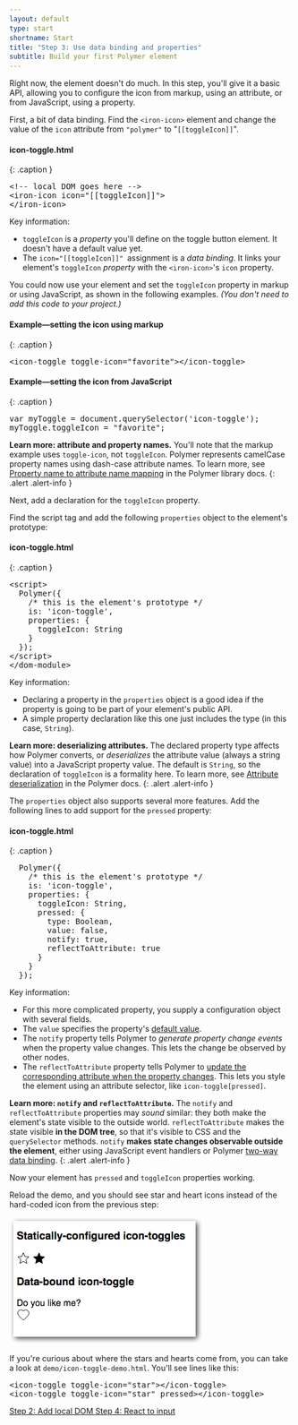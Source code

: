 ```yaml
---
layout: default
type: start
shortname: Start
title: "Step 3: Use data binding and properties"
subtitle: Build your first Polymer element
---
```



Right now, the element doesn't do much. In this step, you'll give it a basic
API, allowing you to configure the icon from markup, using an attribute, or
from JavaScript, using a property.

First, a bit of data binding. Find the `<iron-icon>` element and change the value of the `icon` attribute from `"polymer"` to  "`[[toggleIcon]]`".

#### icon-toggle.html
{: .caption }


<pre class="prettyprint">
&lt;!-- local DOM goes here -->
&lt;iron-icon icon="[[toggleIcon]]">
&lt;/iron-icon>
</pre>

Key information:

  * `toggleIcon` is a <em>property</em> you'll define on the toggle button element. It doesn't have a default value
yet.
  * The `icon="[[toggleIcon]]" `assignment is a <em>data binding</em>. It links your element's `toggleIcon` <em>property</em> with the `<iron-icon>`'s `icon` property.

You could now use your element and set the `toggleIcon` property in markup or using JavaScript, as shown in the following examples. <em>(You don't need to add this code to your project.)</em>

#### Example—setting the icon using markup
{: .caption }


<pre class="prettyprint">
&lt;icon-toggle toggle-icon="favorite">&lt;/icon-toggle>
</pre>


#### Example—setting the icon from JavaScript
{: .caption }


<pre class="prettyprint">
var myToggle = document.querySelector('icon-toggle');
myToggle.toggleIcon = "favorite";
</pre>


**Learn more: attribute and property names.** You'll note that the markup example
uses `toggle-icon`, not `toggleIcon`. Polymer represents camelCase property names
using dash-case attribute names. To learn more, see <a href="https://www.polymer-project.org/1.0/docs/devguide/properties.html#property-name-mapping">Property
name to attribute name mapping</a> in the Polymer library docs.
{: .alert .alert-info }

Next, add a declaration for the `toggleIcon` property.

Find the script tag and add the following `properties` object to the element's prototype:

#### icon-toggle.html
{: .caption }


<pre class="prettyprint">
&lt;script>
  Polymer({
    /* this is the element's prototype */
    is: 'icon-toggle',
    properties: {
      toggleIcon: String
    }
  });
&lt;/script>
&lt;/dom-module>
</pre>

Key information:

  * Declaring a property in the `properties` object is a good idea if the property is going to be part of your element's
public API.
  * A simple property declaration like this one just includes the type (in this
case, `String`).



**Learn more: deserializing attributes.** The declared property type affects how Polymer converts, or <em>deserializes</em>
the attribute value (always a string value) into a JavaScript property value.
The default is `String`, so the declaration of `toggleIcon` is a formality here.
To learn more, see <a href="https://www.polymer-project.org/1.0/docs/devguide/properties.html#attribute-deserialization">Attribute
deserialization</a> in the Polymer docs.
{: .alert .alert-info }

The `properties` object also supports several more features. Add the following lines to add
support for the `pressed` property:

#### icon-toggle.html
{: .caption }


<pre class="prettyprint">
  Polymer({
    /* this is the element's prototype */
    is: 'icon-toggle',
    properties: {
      toggleIcon: String,
      pressed: {
        type: Boolean,
        value: false,
        notify: true,
        reflectToAttribute: true
      }
    }
  });
</pre>

Key information:

 *   For this more complicated property, you supply a configuration object with
several fields.
*   The `value` specifies the property's [default value](https://www.polymer-project.org/1.0/docs/devguide/properties.html#configure-values).
*   The `notify` property tells Polymer to <em>generate property change events
    </em>when the property value changes. This lets the change be observed by
    other nodes.
*   The `reflectToAttribute` property tells Polymer to
    [update the corresponding attribute when the property changes](https://www.polymer-project.org/1.0/docs/devguide/properties.html#attribute-reflection).
    This lets you style the element using an attribute selector, like
    `icon-toggle[pressed]`.


**Learn more: `notify` and `reflectToAttribute`.** The `notify` and
`reflectToAttribute` properties may _sound_ similar: they both make the element's
state visible to the outside world. `reflectToAttribute` makes the
state visible **in the DOM tree**, so that it's visible to CSS and the
`querySelector` methods. `notify` **makes state changes observable outside the
element**, either using JavaScript event handlers or Polymer
<a href="https://www.polymer-project.org/1.0/docs/devguide/data-binding.html#property-notification">two-way data binding</a>.
{: .alert .alert-info }

Now your element has `pressed` and `toggleIcon` properties working.

Reload the demo, and you should see star and heart icons instead of the
hard-coded icon from the previous step:

<img src="../../../images/first-element/static-toggles.png" alt="Demo showing icon toggles with star and heart icons">


If you're curious about where the stars and hearts come from, you can take a
look at `demo/icon-toggle-demo.html`. You'll see lines like this:


<pre class="prettyprint">
&lt;icon-toggle toggle-icon="star">&lt;/icon-toggle>
&lt;icon-toggle toggle-icon="star" pressed>&lt;/icon-toggle>
</pre>

<div horizontal layout  class="stepnav">
  <a href="step-2.html">
    <paper-button raised><core-icon icon="arrow-back"></core-icon>Step 2: Add local DOM</paper-button>
  </a>
    <a href="step-4.html">
    <paper-button raised><core-icon icon="arrow-forward"></core-icon>Step 4: React to input</paper-button>
  </a>
</div>

